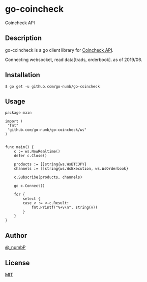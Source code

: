 # go-coincheck

Coincheck API

## Description

go-coincheck is a go client library for [Coincheck API](https://coincheck.com/languages/en).

Connecting websocket, read data[trads, orderbook]. as of 2019/06.

## Installation

```
$ go get -u github.com/go-numb/go-coincheck
```

## Usage
``` 
package main

import (
 "fmt"
 "github.com/go-numb/go-coincheck/ws"
)


func main() {
	c := ws.NewRealtime()
	defer c.Close()

	products := []string{ws.WsBTCJPY}
	channels := []string{ws.WsExecution, ws.WsOrderbook}

	c.Subscribe(products, channels)

	go c.Connect()

	for {
		select {
		case v := <-c.Result:
			fmt.Printf("%+v\n", string(v))
		}
	}
}
```

## Author

[@_numbP](https://twitter.com/_numbP)

## License

[MIT](https://github.com/go-numb/go-coincheck/blob/master/LICENSE)